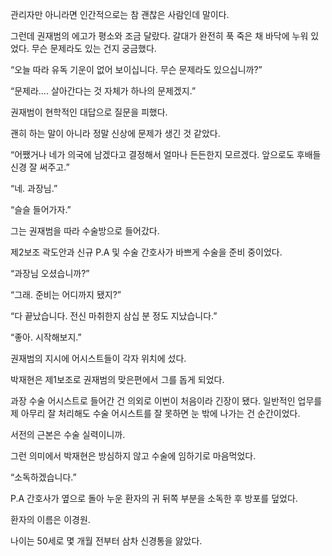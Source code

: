 관리자만 아니라면 인간적으로는 참 괜찮은 사람인데 말이다.

그런데 권재범의 에고가 평소와 조금 달랐다. 갈대가 완전히 푹 죽은 채 바닥에 누워 있었다. 무슨 문제라도 있는 건지 궁금했다.

“오늘 따라 유독 기운이 없어 보이십니다. 무슨 문제라도 있으십니까?”

“문제라.... 살아간다는 것 자체가 하나의 문제겠지.”

권재범이 현학적인 대답으로 질문을 피했다.

괜히 하는 말이 아니라 정말 신상에 문제가 생긴 것 같았다.

“어쨌거나 네가 의국에 남겠다고 결정해서 얼마나 든든한지 모르겠다. 앞으로도 후배들 신경 잘 써주고.”

“네. 과장님.”

“슬슬 들어가자.”

그는 권재범을 따라 수술방으로 들어갔다.

제2보조 곽도안과 신규 P.A 및 수술 간호사가 바쁘게 수술을 준비 중이었다.

“과장님 오셨습니까?”

“그래. 준비는 어디까지 됐지?”

“다 끝났습니다. 전신 마취한지 삼십 분 정도 지났습니다.”

“좋아. 시작해보지.”

권재범의 지시에 어시스트들이 각자 위치에 섰다.

박재현은 제1보조로 권재범의 맞은편에서 그를 돕게 되었다.

과장 수술 어시스트로 들어간 건 의외로 이번이 처음이라 긴장이 됐다. 일반적인 업무를 제 아무리 잘 처리해도 수술 어시스트를 잘 못하면 눈 밖에 나가는 건 순간이었다.

서전의 근본은 수술 실력이니까.

그런 의미에서 박재현은 방심하지 않고 수술에 임하기로 마음먹었다.

“소독하겠습니다.”

P.A 간호사가 옆으로 돌아 누운 환자의 귀 뒤쪽 부분을 소독한 후 방포를 덮었다.

환자의 이름은 이경원.

나이는 50세로 몇 개월 전부터 삼차 신경통을 앓았다.